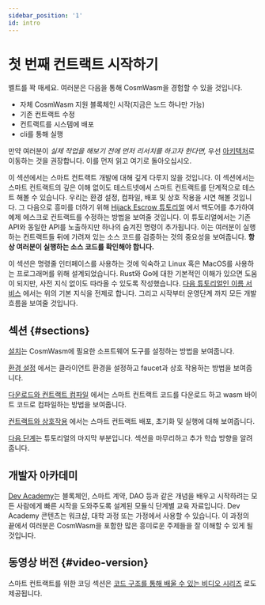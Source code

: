 ```yaml
---
sidebar_position: '1'
id: intro
---
```


# 첫 번째 컨트랙트 시작하기

벨트를 꽉 매세요. 여러분은 다음을 통해 CosmWasm을 경험할 수 있을 것입니다.

- 자체 CosmWasm 지원 블록체인 시작(지금은 노드 하나만 가능)
- 기존 컨트랙트 수정
- 컨트랙트를 시스템에 배포
- cli를 통해 실행

만약 여러분이 *실제 작업을 해보기 전에 먼저 리서치를 하고자 한다면,* 우선 [아키텍처](/03-architecture/01-multichain.md)로 이동하는 것을 권장합니다. 이를 먼저 읽고 여기로 돌아오십시오.

이 섹션에서는 스마트 컨트랙트 개발에 대해 깊게 다루지 않을 것입니다. 이 섹션에서는 스마트 컨트랙트의 깊은 이해 없이도 테스트넷에서 스마트 컨트랙트를 단계적으로 테스트 해볼 수 있습니다. 우리는 환경 설정, 컴파일, 배포 및 상호 작용을 시연 해볼 것입니다. 그 다음으로 흥미를 더하기 위해 [Hijack Escrow 튜토리얼](/tutorials/hijack-escrow/intro) 에서 백도어를 추가하여 예제 에스크로 컨트랙트를 수정하는 방법을 보여줄 것입니다. 이 튜토리얼에서는 기존 API와 동일한 API를 노출하지만 하나의 숨겨진 명령이 추가됩니다. 이는 여러분이 실행하는 컨트랙트들 뒤에 가려져 있는 소스 코드를 검증하는 것의 중요성을 보여줍니다. **항상 여러분이 실행하는 소스 코드를 확인해야 합니다.**

이 섹션은 명령줄 인터페이스를 사용하는 것에 익숙하고 Linux 혹은 MacOS를 사용하는 프로그래머를 위해 설계되었습니다. Rust와 Go에 대한 기본적인 이해가 있으면 도움이 되지만, 사전 지식 없이도 따라올 수 있도록 작성했습니다. [다음 튜토리얼인 이름 서비스](/tutorials/name-service/intro) 에서는 위의 기본 지식을 전제로 합니다. 그리고 시작부터 운영단계 까지 모든 개발 흐름을 보여줄 것입니다.

## 섹션 {#sections}

[설치](02-installation.md)는 CosmWasm에 필요한 소프트웨어 도구를 설정하는 방법을 보여줍니다.

[환경 설정](03-setting-env.md) 에서는 클라이언트 환경을 설정하고 faucet과 상호 작용하는 방법을 보여줍니다.

[다운로드와 컨트랙트 컴파일](04-compile-contract.md) 에서는 스마트 컨트랙트 코드를 다운로드 하고 wasm 바이트 코드로 컴파일하는 방법을 보여줍니다.

[컨트랙트와 상호작용](05-interact-with-contract.md) 에서는 스마트 컨트랙트 배포, 초기화 및 실행에 대해 보여줍니다.

[다음 단계](06-next-steps.md)는 튜토리얼의 마지막 부분입니다. 섹션을 마무리하고 추가 학습 방향을 알려줍니다.

## 개발자 아카데미

[Dev Academy](/dev-academy/intro)는 블록체인, 스마트 계약, DAO 등과 같은 개념을 배우고 시작하려는 모든 사람에게 빠른 시작을 도와주도록 설계된 모듈식 단계별 교육 자료입니다. Dev Academy 콘텐츠는 워크샵, 대학 과정 또는 가정에서 사용할 수 있습니다. 이 과정의 끝에서 여러분은 CosmWasm을 포함한 많은 흥미로운 주제들을 잘 이해할 수 있게 될 것입니다.

## 동영상 버전 {#video-version}

스마트 컨트랙트를 위한 코딩 섹션은 [코드 구조를 통해 배울 수 있는 비디오 시리즈](https://vimeo.com/showcase/6671477) 로도 제공됩니다.
